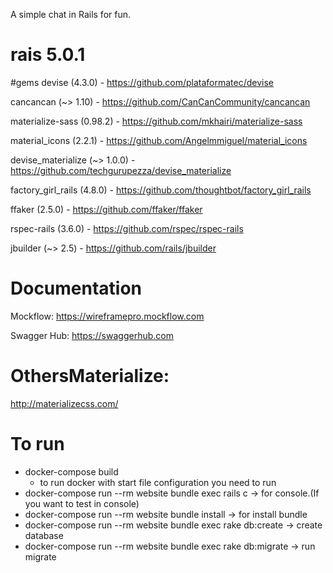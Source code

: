 A simple chat in Rails for fun.
# rais 5.0.1

#gems
devise (4.3.0) - https://github.com/plataformatec/devise

cancancan (~> 1.10) - https://github.com/CanCanCommunity/cancancan

materialize-sass (0.98.2) - https://github.com/mkhairi/materialize-sass

material_icons (2.2.1) - https://github.com/Angelmmiguel/material_icons

devise_materialize (~> 1.0.0) - https://github.com/techgurupezza/devise_materialize

factory_girl_rails (4.8.0) - https://github.com/thoughtbot/factory_girl_rails

ffaker (2.5.0) - https://github.com/ffaker/ffaker

rspec-rails (3.6.0) - https://github.com/rspec/rspec-rails

jbuilder (~> 2.5) - https://github.com/rails/jbuilder

# Documentation

Mockflow: https://wireframepro.mockflow.com

Swagger Hub: https://swaggerhub.com

# OthersMaterialize:
http://materializecss.com/

# To run
* docker-compose build
    * to run docker with start file configuration you need to run
 * docker-compose run --rm website bundle exec rails c -> for console.(If you want to test in console)
* docker-compose run --rm website bundle install -> for install bundle
* docker-compose run --rm website bundle exec rake db:create -> create database
* docker-compose run --rm website bundle exec rake db:migrate -> run migrate
